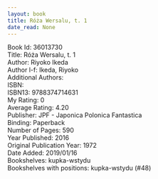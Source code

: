 ```yaml
---
layout: book
title: Róża Wersalu, t. 1
date_read: None
---
```


Book Id: 36013730<br />
Title: Róża Wersalu, t. 1<br />
Author: Riyoko Ikeda<br />
Author l-f: Ikeda, Riyoko<br />
Additional Authors: <br />
ISBN: <br />
ISBN13: 9788374714631<br />
My Rating: 0<br />
Average Rating: 4.20<br />
Publisher: JPF - Japonica Polonica Fantastica<br />
Binding: Paperback<br />
Number of Pages: 590<br />
Year Published: 2016<br />
Original Publication Year: 1972<br />
Date Added: 2019/01/16<br />
Bookshelves: kupka-wstydu<br />
Bookshelves with positions: kupka-wstydu (#48)<br />

